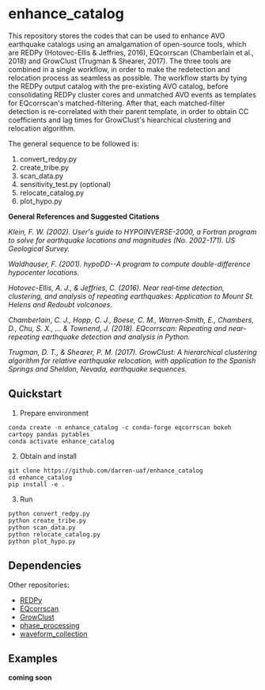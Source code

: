 enhance_catalog
============

This repository stores the codes that can be used to enhance AVO earthquake catalogs using an amalgamation of open-source tools, which are REDPy (Hotovec-Ellis & Jeffries, 2016), EQcorrscan (Chamberlain et al., 2018) and GrowClust (Trugman & Shearer, 2017). The three tools are combined in a single workflow, in order to make the redetection and relocation process as seamless as possible. The workflow starts by tying the REDPy output catalog with the pre-existing AVO catalog, before consolidating REDPy cluster cores and unmatched AVO events as templates for EQcorrscan's matched-filtering. After that, each matched-filter detection is re-correlated with their parent template, in order to obtain CC coefficients and lag times for GrowClust's hiearchical clustering and relocation algorithm.

The general sequence to be followed is:
1. convert_redpy.py
2. create_tribe.py
3. scan_data.py
4. sensitivity_test.py (optional)
5. relocate_catalog.py
6. plot_hypo.py

**General References and Suggested Citations**

*Klein, F. W. (2002). User's guide to HYPOINVERSE-2000, a Fortran program to solve for earthquake locations and magnitudes (No. 2002-171). US Geological Survey.*

*Waldhauser, F. (2001). hypoDD--A program to compute double-difference hypocenter locations.*

*Hotovec-Ellis, A. J., & Jeffries, C. (2016). Near real‐time detection, clustering, and analysis of repeating earthquakes: Application to Mount St. Helens and Redoubt volcanoes.*

*Chamberlain, C. J., Hopp, C. J., Boese, C. M., Warren‐Smith, E., Chambers, D., Chu, S. X., ... & Townend, J. (2018). EQcorrscan: Repeating and near‐repeating earthquake detection and analysis in Python.*

*Trugman, D. T., & Shearer, P. M. (2017). GrowClust: A hierarchical clustering algorithm for relative earthquake relocation, with application to the Spanish Springs and Sheldon, Nevada, earthquake sequences.*


Quickstart
----------

1. Prepare environment 

```
conda create -n enhance_catalog -c conda-forge eqcorrscan bokeh cartopy pandas pytables
conda activate enhance_catalog
```

2. Obtain and install 

```
git clone https://github.com/darren-uaf/enhance_catalog
cd enhance_catalog
pip install -e .
```

3. Run

```
python convert_redpy.py
python create_tribe.py
python scan_data.py
python relocate_catalog.py
python plot_hypo.py
```

Dependencies
------------

Other repositories:
* [REDPy](https://github.com/ahotovec/REDPy)
* [EQcorrscan](https://github.com/eqcorrscan/EQcorrscan)
* [GrowClust](https://github.com/dttrugman/GrowClust)
* [phase_processing](https://github.com/darren-uaf/phase_processing)
* [waveform_collection](https://github.com/uafgeotools/waveform_collection)


Examples
--------

**coming soon**


<!--stackedit_data:
eyJwcm9wZXJ0aWVzIjoiZXh0ZW5zaW9uczpcbiAgcHJlc2V0Oi
BnZm1cbiAgbWFya2Rvd246XG4gICAgYnJlYWtzOiBmYWxzZVxu
IiwiaGlzdG9yeSI6WzYxMTk4MTkwMCwxOTg3MzQ1MzEwLDQzMD
M3MzM1OSw0MzAzNzMzNTldfQ==
-->
